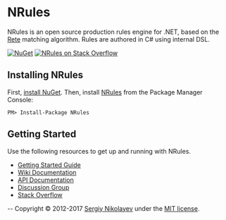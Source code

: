 # NRules
NRules is an open source production rules engine for .NET, based on the [Rete](http://www.wikipedia.org/wiki/Rete_algorithm) matching algorithm. Rules are authored in C# using internal DSL.

[![NuGet](https://img.shields.io/nuget/v/NRules.svg)](https://nuget.org/packages/NRules) [![NRules on Stack Overflow](https://img.shields.io/badge/stack%20overflow-nrules-orange.svg)](http://stackoverflow.com/questions/tagged/nrules)

## Installing NRules
First, [install NuGet](http://docs.nuget.org/docs/start-here/installing-nuget). Then, install [NRules](https://www.nuget.org/packages/NRules) from the Package Manager Console:

    PM> Install-Package NRules

## Getting Started
Use the following resources to get up and running with NRules.

- [Getting Started Guide](https://github.com/NRules/NRules/wiki/Getting-Started)
- [Wiki Documentation](https://github.com/NRules/NRules/wiki)
- [API Documentation](http://nrules.net/api/index.html)
- [Discussion Group](http://groups.google.com/group/nrules-users)
- [Stack Overflow](http://stackoverflow.com/questions/tagged/nrules)

--
Copyright &copy; 2012-2017 [Sergiy Nikolayev](https://github.com/snikolayev) under the [MIT license](LICENSE.txt).

